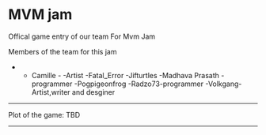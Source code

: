 # MVM jam
Offical game entry of our team For Mvm Jam


Members of the team for this jam
- - Camille - -Artist
-Fatal_Error 
-Jifturtles
-Madhava Prasath -programmer 
-Pogpigeonfrog
-Radzo73-programmer
-Volkgang-Artist,writer and desginer


***********************************************************************************************************************************************************************************
Plot of the game:
              TBD
***********************************************************************************************************************************************************************************
